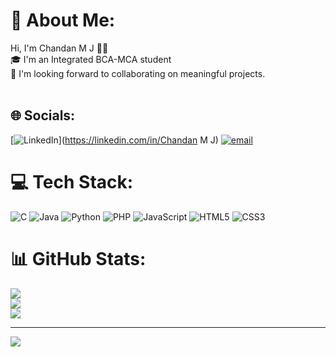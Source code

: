 # 💫 About Me:
Hi, I'm Chandan M J 👨‍💻<br>🎓 I'm an Integrated BCA-MCA student<br>🚀 I'm looking forward to collaborating on meaningful projects.<br><br>


## 🌐 Socials:
[![LinkedIn](https://img.shields.io/badge/LinkedIn-%230077B5.svg?logo=linkedin&logoColor=white)](https://linkedin.com/in/Chandan M J) [![email](https://img.shields.io/badge/Email-D14836?logo=gmail&logoColor=white)](mailto:chandanmj321@gmail.com) 

# 💻 Tech Stack:
![C](https://img.shields.io/badge/c-%2300599C.svg?style=flat&logo=c&logoColor=white) ![Java](https://img.shields.io/badge/java-%23ED8B00.svg?style=flat&logo=openjdk&logoColor=white) ![Python](https://img.shields.io/badge/python-3670A0?style=flat&logo=python&logoColor=ffdd54) ![PHP](https://img.shields.io/badge/php-%23777BB4.svg?style=flat&logo=php&logoColor=white) ![JavaScript](https://img.shields.io/badge/javascript-%23323330.svg?style=flat&logo=javascript&logoColor=%23F7DF1E) ![HTML5](https://img.shields.io/badge/html5-%23E34F26.svg?style=flat&logo=html5&logoColor=white) ![CSS3](https://img.shields.io/badge/css3-%231572B6.svg?style=flat&logo=css3&logoColor=white)
# 📊 GitHub Stats:
![](https://github-readme-stats.vercel.app/api?username=chandan-mj&theme=holi&hide_border=false&include_all_commits=true&count_private=true)<br/>
![](https://nirzak-streak-stats.vercel.app/?user=chandan-mj&theme=holi&hide_border=false)<br/>
![](https://github-readme-stats.vercel.app/api/top-langs/?username=chandan-mj&theme=holi&hide_border=false&include_all_commits=true&count_private=true&layout=compact)

---
[![](https://visitcount.itsvg.in/api?id=chandan-mj&icon=0&color=0)](https://visitcount.itsvg.in)

<!-- Proudly created with GPRM ( https://gprm.itsvg.in ) -->
